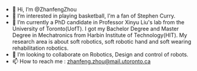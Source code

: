 - 👋 Hi, I’m @ZhanfengZhou
- 👀 I’m interested in playing basketball, I'm a fan of Stephen Curry.
- 🌱 I’m currently a PhD candidate in Professor Xinyu Liu's lab from the University of Toronto(UofT). I got my Bachelor Degree and Master Degree in Mechatronics from Harbin Institute of Technology(HIT). My research area is about soft robotics, soft robotic hand and soft wearing rehabilitation robotics.
- 💞️ I’m looking to collaborate on Robotics, Design and control of robots.
- 📫 How to reach me : zhanfeng.zhou@mail.utoronto.ca

<!---
ZhanfengZhou/ZhanfengZhou is a ✨ special ✨ repository because its `README.md` (this file) appears on your GitHub profile.
You can click the Preview link to take a look at your changes.
--->
